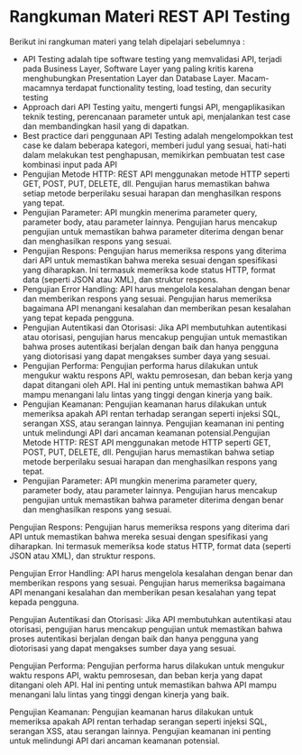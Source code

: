 # Rangkuman Materi REST API Testing

Berikut ini rangkuman materi yang telah dipelajari sebelumnya :
* API Testing adalah tipe software testing yang memvalidasi API, terjadi pada Business Layer, Software Layer yang paling kritis karena menghubungkan Presentation Layer dan Database Layer. Macam-macamnya terdapat functionality testing, load testing, dan security testing
* Approach dari API Testing yaitu, mengerti fungsi API, mengaplikasikan teknik testing, perencanaan parameter untuk api, menjalankan test case dan membandingkan hasil yang di dapatkan. 
* Best practice dari penggunaan API Testing adalah mengelompokkan test case ke dalam beberapa kategori, memberi judul yang sesuai, hati-hati dalam melakukan test penghapusan, memikirkan pembuatan test case kombinasi input pada API
* Pengujian Metode HTTP: REST API menggunakan metode HTTP seperti GET, POST, PUT, DELETE, dll. Pengujian harus memastikan bahwa setiap metode berperilaku sesuai harapan dan menghasilkan respons yang tepat.
* Pengujian Parameter: API mungkin menerima parameter query, parameter body, atau parameter lainnya. Pengujian harus mencakup pengujian untuk memastikan bahwa parameter diterima dengan benar dan menghasilkan respons yang sesuai.
* Pengujian Respons: Pengujian harus memeriksa respons yang diterima dari API untuk memastikan bahwa mereka sesuai dengan spesifikasi yang diharapkan. Ini termasuk memeriksa kode status HTTP, format data (seperti JSON atau XML), dan struktur respons.
* Pengujian Error Handling: API harus mengelola kesalahan dengan benar dan memberikan respons yang sesuai. Pengujian harus memeriksa bagaimana API menangani kesalahan dan memberikan pesan kesalahan yang tepat kepada pengguna.
* Pengujian Autentikasi dan Otorisasi: Jika API membutuhkan autentikasi atau otorisasi, pengujian harus mencakup pengujian untuk memastikan bahwa proses autentikasi berjalan dengan baik dan hanya pengguna yang diotorisasi yang dapat mengakses sumber daya yang sesuai.
* Pengujian Performa: Pengujian performa harus dilakukan untuk mengukur waktu respons API, waktu pemrosesan, dan beban kerja yang dapat ditangani oleh API. Hal ini penting untuk memastikan bahwa API mampu menangani lalu lintas yang tinggi dengan kinerja yang baik.
* Pengujian Keamanan: Pengujian keamanan harus dilakukan untuk memeriksa apakah API rentan terhadap serangan seperti injeksi SQL, serangan XSS, atau serangan lainnya. Pengujian keamanan ini penting untuk melindungi API dari ancaman keamanan potensial.Pengujian Metode HTTP: REST API menggunakan metode HTTP seperti GET, POST, PUT, DELETE, dll. Pengujian harus memastikan bahwa setiap metode berperilaku sesuai harapan dan menghasilkan respons yang tepat.
* Pengujian Parameter: API mungkin menerima parameter query, parameter body, atau parameter lainnya. Pengujian harus mencakup pengujian untuk memastikan bahwa parameter diterima dengan benar dan menghasilkan respons yang sesuai.

Pengujian Respons: Pengujian harus memeriksa respons yang diterima dari API untuk memastikan bahwa mereka sesuai dengan spesifikasi yang diharapkan. Ini termasuk memeriksa kode status HTTP, format data (seperti JSON atau XML), dan struktur respons.

Pengujian Error Handling: API harus mengelola kesalahan dengan benar dan memberikan respons yang sesuai. Pengujian harus memeriksa bagaimana API menangani kesalahan dan memberikan pesan kesalahan yang tepat kepada pengguna.

Pengujian Autentikasi dan Otorisasi: Jika API membutuhkan autentikasi atau otorisasi, pengujian harus mencakup pengujian untuk memastikan bahwa proses autentikasi berjalan dengan baik dan hanya pengguna yang diotorisasi yang dapat mengakses sumber daya yang sesuai.

Pengujian Performa: Pengujian performa harus dilakukan untuk mengukur waktu respons API, waktu pemrosesan, dan beban kerja yang dapat ditangani oleh API. Hal ini penting untuk memastikan bahwa API mampu menangani lalu lintas yang tinggi dengan kinerja yang baik.

Pengujian Keamanan: Pengujian keamanan harus dilakukan untuk memeriksa apakah API rentan terhadap serangan seperti injeksi SQL, serangan XSS, atau serangan lainnya. Pengujian keamanan ini penting untuk melindungi API dari ancaman keamanan potensial.